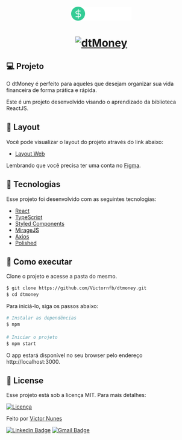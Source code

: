 <p align="center">
  <a href="https://victornfb.com/" target="_blank">
    <img alt="dtMoney" src="./src/assets/logo.svg" width="160px">
  </a>
</p>

<h1 align="center">
  <a href="https://victornfb.com/" target="_blank">
    <img alt="dtMoney" src="https://i.imgur.com/KUi5E7P.jpg" />
  </a>
</h1>

## 💻 Projeto

O dtMoney é perfeito para aqueles que desejam organizar sua vida financeira de forma prática e rápida.

Este é um projeto desenvolvido visando o aprendizado da biblioteca ReactJS.


## 🎨 Layout

Você pode visualizar o layout do projeto através do link abaixo:

- [Layout Web](https://www.figma.com/file/lVl7uhHDYBaxHWeSHvFHlf/dtmoney-Ignite) 

Lembrando que você precisa ter uma conta no [Figma](http://figma.com/).

## 🧪 Tecnologias

Esse projeto foi desenvolvido com as seguintes tecnologias:

- [React](https://reactjs.org)
- [TypeScript](https://www.typescriptlang.org/)
- [Styled Components](https://styled-components.com/)
- [MirageJS](https://miragejs.com/)
- [Axios](https://github.com/axios/axios)
- [Polished](https://polished.js.org/)

## 🚀 Como executar

Clone o projeto e acesse a pasta do mesmo.

```bash
$ git clone https://github.com/Victornfb/dtmoney.git
$ cd dtmoney
```

Para iniciá-lo, siga os passos abaixo:
```bash
# Instalar as dependências
$ npm

# Iniciar o projeto
$ npm start
```
O app estará disponível no seu browser pelo endereço http://localhost:3000.

## 📝 License
Esse projeto está sob a licença MIT. Para mais detalhes:

<a href="https://opensource.org/licenses/MIT" target="_blank"><img alt="Licença" src="https://img.shields.io/badge/license-MIT-0a66c2?style=flat-square"></a>

Feito por [Victor Nunes](https://victornfb.com/)

[![Linkedin Badge](https://img.shields.io/badge/-Victor%20Nunes-0a66c2?style=flat-square&logo=Linkedin&logoColor=white&link=https://www.linkedin.com/in/victornfb/)](https://www.linkedin.com/in/victornfb/) 
[![Gmail Badge](https://img.shields.io/badge/-victornfb@outlook.com-ea4435?style=flat-square&logo=Gmail&logoColor=white&link=mailto:victornfb@outlook.com)](mailto:victornfb@outlook.com)
